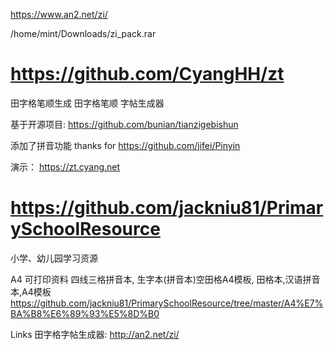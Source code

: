 https://www.an2.net/zi/

/home/mint/Downloads/zi_pack.rar



# https://github.com/CyangHH/zt
田字格笔顺生成 田字格笔顺 字帖生成器

基于开源项目: https://github.com/bunian/tianzigebishun

添加了拼音功能 thanks for https://github.com/jifei/Pinyin

演示： https://zt.cyang.net

# https://github.com/jackniu81/PrimarySchoolResource

小学、幼儿园学习资源

A4 可打印资料
四线三格拼音本, 生字本(拼音本)空田格A4模板, 田格本,汉语拼音本,A4模板 https://github.com/jackniu81/PrimarySchoolResource/tree/master/A4%E7%BA%B8%E6%89%93%E5%8D%B0

Links
田字格字帖生成器: http://an2.net/zi/


